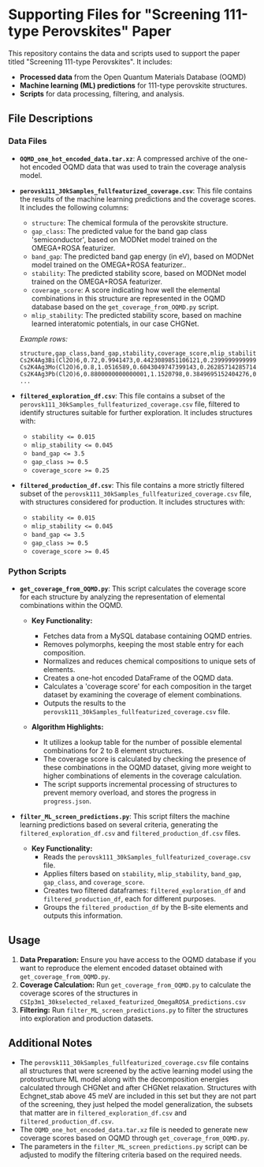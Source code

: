 # Supporting Files for "Screening 111-type Perovskites" Paper

This repository contains the data and scripts used to support the paper titled "Screening 111-type Perovskites". It includes:

*   **Processed data** from the Open Quantum Materials Database (OQMD)
*   **Machine learning (ML) predictions** for 111-type perovskite structures.
*   **Scripts** for data processing, filtering, and analysis.

## File Descriptions

### Data Files
*   **`OQMD_one_hot_encoded_data.tar.xz`**: A compressed archive of the one-hot encoded OQMD data that was used to train the coverage analysis model.

*   **`perovsk111_30kSamples_fullfeaturized_coverage.csv`**: This file contains the results of the machine learning predictions and the coverage scores. It includes the following columns:
    *   `structure`: The chemical formula of the perovskite structure.
    *   `gap_class`: The predicted value for the band gap class 'semiconductor', based on MODNet model trained on the OMEGA+ROSA featurizer.
    *   `band_gap`: The predicted band gap energy (in eV), based on MODNet model trained on the OMEGA+ROSA featurizer..
    *   `stability`: The predicted stability score, based on MODNet model trained on the OMEGA+ROSA featurizer.
    *   `coverage_score`: A score indicating how well the elemental combinations in this structure are represented in the OQMD database based on the `get_coverage_from_OQMD.py` script.
    *   `mlip_stability`: The predicted stability score, based on machine learned interatomic potentials, in our case CHGNet.
    
    *Example rows:*
    ```
    structure,gap_class,band_gap,stability,coverage_score,mlip_stability
    Cs2K4Ag3Bi(Cl2O)6,0.72,0.9941473,0.4423089851106121,0.2399999999999999,0.1043225371444671
    Cs2K4Ag3Mo(Cl2O)6,0.8,1.0516589,0.6043049747399143,0.2628571428571428,0.08490707282715244
    Cs2K4Ag3Pb(Cl2O)6,0.8800000000000001,1.1520798,0.3849695152404276,0.2285714285714285,0.09041165614926075
    ...
    ```
    
*   **`filtered_exploration_df.csv`**: This file contains a subset of the `perovsk111_30kSamples_fullfeaturized_coverage.csv` file, filtered to identify structures suitable for further exploration. It includes structures with:
    *   `stability <= 0.015`
    *   `mlip_stability <= 0.045`
    *   `band_gap <= 3.5`
    *   `gap_class >= 0.5`
    *   `coverage_score >= 0.25`

*   **`filtered_production_df.csv`**: This file contains a more strictly filtered subset of the `perovsk111_30kSamples_fullfeaturized_coverage.csv`  file, with structures considered for production. It includes structures with:
    *   `stability <= 0.015`
    *   `mlip_stability <= 0.045`
    *   `band_gap <= 3.5`
    *   `gap_class >= 0.5`
    *   `coverage_score >= 0.45`

### Python Scripts

*   **`get_coverage_from_OQMD.py`**: This script calculates the coverage score for each structure by analyzing the representation of elemental combinations within the OQMD.
    *   **Key Functionality:**
        *   Fetches data from a MySQL database containing OQMD entries.
        *   Removes polymorphs, keeping the most stable entry for each composition.
        *   Normalizes and reduces chemical compositions to unique sets of elements.
        *   Creates a one-hot encoded DataFrame of the OQMD data.
        *   Calculates a 'coverage score' for each composition in the target dataset by examining the coverage of element combinations.
        *   Outputs the results to the `perovsk111_30kSamples_fullfeaturized_coverage.csv` file.
        
    *   **Algorithm Highlights:**
        *   It utilizes a lookup table for the number of possible elemental combinations for 2 to 8 element structures.
        *   The coverage score is calculated by checking the presence of these combinations in the OQMD dataset, giving more weight to higher combinations of elements in the coverage calculation.
        *   The script supports incremental processing of structures to prevent memory overload, and stores the progress in `progress.json`.

*   **`filter_ML_screen_predictions.py`**: This script filters the machine learning predictions based on several criteria, generating the `filtered_exploration_df.csv` and `filtered_production_df.csv` files.
    *   **Key Functionality:**
        *   Reads the `perovsk111_30kSamples_fullfeaturized_coverage.csv` file.
        *   Applies filters based on `stability`, `mlip_stability`, `band_gap`, `gap_class`, and `coverage_score`.
        *   Creates two filtered dataframes: `filtered_exploration_df` and `filtered_production_df`, each for different purposes.
        *   Groups the `filtered_production_df` by the B-site elements and outputs this information.

## Usage

1.  **Data Preparation:** Ensure you have access to the OQMD database if you want to reproduce the element encoded dataset obtained with `get_coverage_from_OQMD.py`.
2.  **Coverage Calculation:** Run `get_coverage_from_OQMD.py` to calculate the coverage scores of the structures in `CSIp3m1_30kselected_relaxed_featurized_OmegaROSA_predictions.csv`
3.  **Filtering:** Run `filter_ML_screen_predictions.py` to filter the structures into exploration and production datasets.

## Additional Notes
*   The  `perovsk111_30kSamples_fullfeaturized_coverage.csv` file contains all structures that were screened by the active learning model using the protostructure ML model along with the
    decomposition energies calculated through CHGNet and after CHGNet relaxation. Structures with Echgnet_stab above 45 meV are included in this set but they are not part of the screening,
    they just helped the model generalization, the subsets that matter are in `filtered_exploration_df.csv` and `filtered_production_df.csv`.
*   The `OQMD_one_hot_encoded_data.tar.xz` file is needed to generate new coverage scores based on OQMD through `get_coverage_from_OQMD.py`.
*   The parameters in the `filter_ML_screen_predictions.py` script can be adjusted to modify the filtering criteria based on the required needs.
